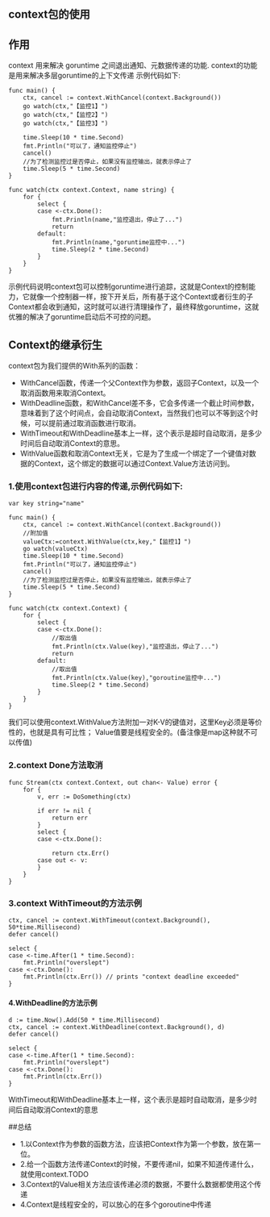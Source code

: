 ## context包的使用

## 作用
context 用来解决 goruntime 之间退出通知、元数据传递的功能.
context的功能是用来解决多层goruntime的上下文传递
示例代码如下:
```
func main() {
	ctx, cancel := context.WithCancel(context.Background())
	go watch(ctx,"【监控1】")
	go watch(ctx,"【监控2】")
	go watch(ctx,"【监控3】")

	time.Sleep(10 * time.Second)
	fmt.Println("可以了，通知监控停止")
	cancel()
	//为了检测监控过是否停止，如果没有监控输出，就表示停止了
	time.Sleep(5 * time.Second)
}

func watch(ctx context.Context, name string) {
	for {
		select {
		case <-ctx.Done():
			fmt.Println(name,"监控退出，停止了...")
			return
		default:
			fmt.Println(name,"goruntime监控中...")
			time.Sleep(2 * time.Second)
		}
	}
}
```
示例代码说明context包可以控制goruntime进行追踪，这就是Context的控制能力，它就像一个控制器一样，按下开关后，所有基于这个Context或者衍生的子Context都会收到通知，这时就可以进行清理操作了，最终释放goruntime，这就优雅的解决了goruntime启动后不可控的问题。
## Context的继承衍生
context包为我们提供的With系列的函数：
* WithCancel函数，传递一个父Context作为参数，返回子Context，以及一个取消函数用来取消Context。 
* WithDeadline函数，和WithCancel差不多，它会多传递一个截止时间参数，意味着到了这个时间点，会自动取消Context，当然我们也可以不等到这个时候，可以提前通过取消函数进行取消。
* WithTimeout和WithDeadline基本上一样，这个表示是超时自动取消，是多少时间后自动取消Context的意思。
* WithValue函数和取消Context无关，它是为了生成一个绑定了一个键值对数据的Context，这个绑定的数据可以通过Context.Value方法访问到。
### 1.使用context包进行内容的传递,示例代码如下:
```
var key string="name"

func main() {
	ctx, cancel := context.WithCancel(context.Background())
	//附加值
	valueCtx:=context.WithValue(ctx,key,"【监控1】")
	go watch(valueCtx)
	time.Sleep(10 * time.Second)
	fmt.Println("可以了，通知监控停止")
	cancel()
	//为了检测监控过是否停止，如果没有监控输出，就表示停止了
	time.Sleep(5 * time.Second)
}

func watch(ctx context.Context) {
	for {
		select {
		case <-ctx.Done():
			//取出值
			fmt.Println(ctx.Value(key),"监控退出，停止了...")
			return
		default:
			//取出值
			fmt.Println(ctx.Value(key),"goroutine监控中...")
			time.Sleep(2 * time.Second)
		}
	}
}
```
我们可以使用context.WithValue方法附加一对K-V的键值对，这里Key必须是等价性的，也就是具有可比性；
Value值要是线程安全的。(备注像是map这种就不可以传值)

### 2.context Done方法取消
```
func Stream(ctx context.Context, out chan<- Value) error {
	for {
		v, err := DoSomething(ctx)

		if err != nil {
			return err
		}
		select {
		case <-ctx.Done():

			return ctx.Err()
		case out <- v:
		}
	}
}
```
### 3.context WithTimeout的方法示例
```
ctx, cancel := context.WithTimeout(context.Background(), 50*time.Millisecond)
defer cancel()

select {
case <-time.After(1 * time.Second):
    fmt.Println("overslept")
case <-ctx.Done():
    fmt.Println(ctx.Err()) // prints "context deadline exceeded"
}
```

#### 4.WithDeadline的方法示例
```
d := time.Now().Add(50 * time.Millisecond)
ctx, cancel := context.WithDeadline(context.Background(), d)
defer cancel()

select {
case <-time.After(1 * time.Second):
    fmt.Println("overslept")
case <-ctx.Done():
    fmt.Println(ctx.Err())
}
```
WithTimeout和WithDeadline基本上一样，这个表示是超时自动取消，是多少时间后自动取消Context的意思

##总结
* 1.以Context作为参数的函数方法，应该把Context作为第一个参数，放在第一位。
* 2.给一个函数方法传递Context的时候，不要传递nil，如果不知道传递什么，就使用context.TODO
* 3.Context的Value相关方法应该传递必须的数据，不要什么数据都使用这个传递
* 4.Context是线程安全的，可以放心的在多个goroutine中传递